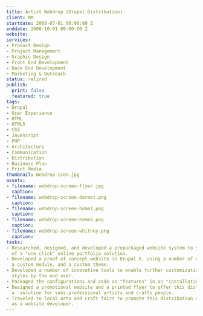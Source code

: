 ```yaml
---
title: Artist Webdrop (Drupal Distribution)
client: MM
startdate: 2008-07-01 00:00:00 Z
enddate: 2008-10-01 00:00:00 Z
website: 
services:
- Product Design
- Project Management
- Graphic Design
- Front End Development
- Back End Development
- Marketing & Outreach
status: retired
publish:
  print: false
  featured: true
tags:
- Drupal
- User Experience
- HTML
- HTML5
- CSS
- Javascript
- PHP
- Architecture
- Communication
- Distribution
- Business Plan
- Print Media
thumbnail: Webdrop-icon.jpg
assets:
- filename: webdrop-screen-flyer.jpg
  caption: 
- filename: webdrop-screen-dermot.png
  caption: 
- filename: webdrop-screen-home1.png
  caption: 
- filename: webdrop-screen-home2.png
  caption: 
- filename: webdrop-screen-whitney.png
  caption: 
tasks:
- Researched, designed, and developed a prepackaged website system to serve the needs
  of a "one click" online portfolio solution.
- Developed a proof of concept website in Drupal 6, using a number of community modules,
  a custom module, and a custom theme.
- Developed a number of innovative tools to enable further customization of the website
  styles by the end user.
- Packaged the configurations and code as "features" in an "installation profile".
- Designed a promotional website and a printed flyer to offer this distribution as
  a  solution for semi-professional artists and crafts people.
- Traveled to local arts and craft fairs to promote this distribution and my services
  as a website developer.
---
```


